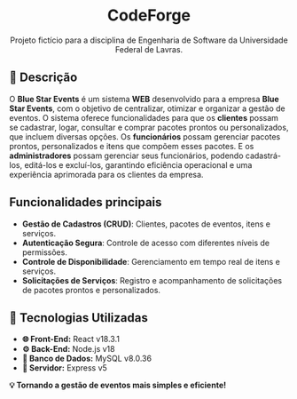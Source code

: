 <h1 align="center">CodeForge</h1>
<p align="center">  
  Projeto fictício para a disciplina de Engenharia de Software da Universidade Federal de Lavras.  
</p>

## **📑 Descrição**  
O **Blue Star Events** é um sistema **WEB** desenvolvido para a empresa **Blue Star Events**, com o objetivo de centralizar, otimizar e organizar a gestão de eventos. O sistema oferece funcionalidades para que os **clientes** possam se cadastrar, logar, consultar e comprar pacotes prontos ou personalizados, que incluem diversas opções. Os **funcionários** possam gerenciar pacotes prontos, personalizados e itens que compõem esses pacotes. E os **administradores** possam gerenciar seus funcionários, podendo cadastrá-los, editá-los e excluí-los, garantindo eficiência operacional e uma experiência aprimorada para os clientes da empresa.

## Funcionalidades principais

- **Gestão de Cadastros (CRUD)**: Clientes, pacotes de eventos, itens e serviços.
- **Autenticação Segura**: Controle de acesso com diferentes níveis de permissões.
- **Controle de Disponibilidade**: Gerenciamento em tempo real de itens e serviços.
- **Solicitações de Serviços**: Registro e acompanhamento de solicitações de pacotes prontos e personalizados.



## **🚀 Tecnologias Utilizadas**  
- **🌐 Front-End:** React v18.3.1  
- **⚙️ Back-End:** Node.js v18
- **💾 Banco de Dados:** MySQL v8.0.36  
- **📡 Servidor:** Express v5 


**💡 Tornando a gestão de eventos mais simples e eficiente!**
